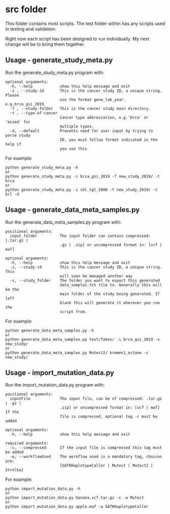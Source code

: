 # src folder
This folder contains most scripts. 
The test folder within has any scripts used in testing and validation.

Right now each script has been designed to run individually. 
My next change will be to bring them together.
## Usage - generate_study_meta.py
Run the generate_study_meta.py program with:

```
optional arguments:
  -h, --help            show this help message and exit
  -i , --study-id       This is the cancer study ID, a unique string. Please
                        use the format gene_lab_year. e.g.brca_gsi_2019
  -f , --study-folder   This is the cancer study main directory.
  -t , --type-of-cancer 
                        Cancer type abbreviation, e.g.'brca' or 'mixed' for
                        multiple types.
  -d, --default         Prevents need for user input by trying to parse study
                        ID, you must follow format indicated in the help if
                        you use this
```

For example:

```
python generate_study_meta.py -h
or
python generate_study_meta.py -i brca_gsi_2019 -f new_study_2019/ -t brca
or
python generate_study_meta.py -i cbl_tgl_2000 -f new_study_2019/ -t bcl -d
```
## Usage - generate_data_meta_samples.py
Run the generate_data_meta_samples.py program with:

```
positional arguments:
  input_folder          The input folder can contain compressed: [.tar.gz |
                        .gz | .zip] or uncompressed format in: [vcf | maf]

optional arguments:
  -h, --help            show this help message and exit
  -i, --study-id        This is the cancer study ID, a unique string. This
                        will soon be managed another way
  -s, --study_folder    The folder you want to export this generated
                        data_samples.txt file to. Generally this will be the
                        main folder of the study being generated. If left
                        blank this will generate it wherever you run the
                        script from.
```

For example:

```
python generate_data_meta_samples.py -h
or
python generate_data_meta_samples.py test/fakes/ -i brca_gsi_2019 -s new_study/
or
python generate_data_meta_samples.py Mutect2/ kremen1_octane -s new_study/ 
```
## Usage - import_mutation_data.py
Run the import_mutation_data.py program with:

```
positional arguments:
  inputFile             The input file, can be of compressed: .tar.gz | .gz |
                        .zip] or uncompressed format in: [vcf | maf] If the
                        file is compressed, optional tag -c must be added

optional arguments:
  -h, --help            show this help message and exit

required arguments:
  -c, --compressed      If the input file is compressed this tag must be added
  -w, --workflowUsed    The workflow used is a mandatory tag, choices are:
                        [GATKHaplotypeCaller | Mutect | Mutect2 | Strelka]
```

For example:

```
python import_mutation_data.py -h
or
python import_mutation_data.py banana.vcf.tar.gz -c -w Mutect
or
python import_mutation_data.py apple.maf -w GATKHaplotypeCaller
```